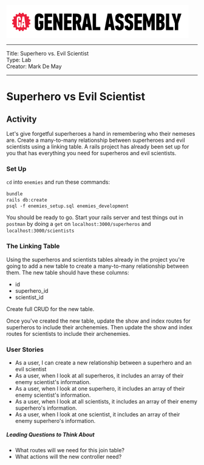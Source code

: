 ![](/ga_cog.png)

---
Title: Superhero vs. Evil Scientist<br>
Type: Lab<br>
Creator: Mark De May<br>

---

# Superhero vs Evil Scientist

## Activity

Let's give forgetful superheroes a hand in remembering who their nemeses are. Create a many-to-many relationship between superheroes and evil scientists using a linking table. A rails project has already been set up for you that has everything you need for superheros and evil scientists.

### Set Up

`cd` into `enemies` and run these commands:
```
bundle
rails db:create
psql -f enemies_setup.sql enemies_development
```

You should be ready to go. Start your rails server and test things out in `postman` by doing a `get` on `localhost:3000/superheros` and `localhost:3000/scientists`

### The Linking Table

Using the superheros and scientists tables already in the project you're going to add a new table to create a many-to-many relationship between them. The new table should have these columns:
  - id
  - superhero_id
  - scientist_id

Create full CRUD for the new table.

Once you've created the new table, update the show and index routes for superheros to include their archenemies. Then update the show and index routes for scientists to include their archenemies.

### User Stories

 - As a user, I can create a new relationship between a superhero and an evil scientist
 - As a user, when I look at all superheros, it includes an array of their enemy scientist's information.
 - As a user, when I look at one superhero, it includes an array of their enemy scientist's information.
 - As a user, when I look at all scientists, it includes an array of their enemy superhero's information.
 - As a user, when I look at one scientist, it includes an array of their enemy superhero's information.

##### Leading Questions to Think About

 - What routes will we need for this join table?
 - What actions will the new controller need?
